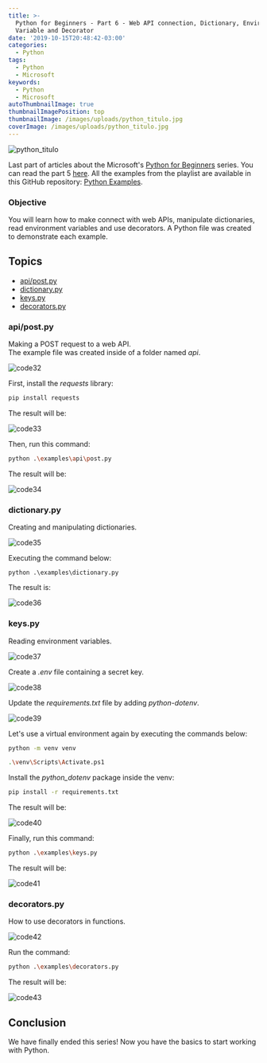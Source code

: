 ```yaml
---
title: >-
  Python for Beginners - Part 6 - Web API connection, Dictionary, Environment
  Variable and Decorator
date: '2019-10-15T20:48:42-03:00'
categories:
  - Python
tags:
  - Python
  - Microsoft
keywords:
  - Python
  - Microsoft
autoThumbnailImage: true
thumbnailImagePosition: top
thumbnailImage: /images/uploads/python_titulo.jpg
coverImage: /images/uploads/python_titulo.jpg
---
```

![python_titulo](/images/uploads/python_titulo.jpg)

Last part of articles about the Microsoft's [Python for Beginners](https://www.youtube.com/watch?v=jFCNu1-Xdsw&list=PLlrxD0HtieHhS8VzuMCfQD4uJ9yne1mE6) series.
You can read the part 5 [here](https://lucianopereira.netlify.com/posts/python-for-beginners-part-5-function-module-and-virtual-environment/).
All the examples from the playlist are available in this GitHub repository: [Python Examples](https://github.com/lucianopereira86/Python-Examples).

### Objective
You will learn how to make connect with web APIs, manipulate dictionaries, read environment variables and use decorators.
A Python file was created to demonstrate each example.

## Topics
* [api/post.py](#apipostpy)
* [dictionary.py](#dictionary-py)
* [keys.py](#keys-py)
* [decorators.py](#decorators-py)

### api/post.py

Making a POST request to a web API.  
The example file was created inside of a folder named _api_.

![code32](/images/uploads/python_code32.JPG)

First, install the _requests_ library:

```bash
pip install requests
```

The result will be:

![code33](/images/uploads/python_code33.JPG)

Then, run this command:

```bash
python .\examples\api\post.py
```

The result will be:

![code34](/images/uploads/python_code34.JPG)

### dictionary.py

Creating and manipulating dictionaries.

![code35](/images/uploads/python_code35.JPG)

Executing the command below:

```batch
python .\examples\dictionary.py
```

The result is:

![code36](/images/uploads/python_code36.JPG)

### keys.py

Reading environment variables.

![code37](/images/uploads/python_code37.JPG)

Create a _.env_ file containing a secret key.

![code38](/images/uploads/python_code38.JPG)

Update the _requirements.txt_ file by adding _python-dotenv_.

![code39](/images/uploads/python_code39.JPG)

Let's use a virtual environment again by executing the commands below:

```bash
python -m venv venv

.\venv\Scripts\Activate.ps1
```

Install the _python_dotenv_ package inside the venv:

```bash
pip install -r requirements.txt
```

The result will be:

![code40](/images/uploads/python_code40.JPG)

Finally, run this command:

```bash
python .\examples\keys.py
```

The result will be:

![code41](/images/uploads/python_code41.JPG)

### decorators.py

How to use decorators in functions.

![code42](/images/uploads/python_code42.JPG)

Run the command:

```bash
python .\examples\decorators.py
```

The result will be:

![code43](/images/uploads/python_code43.JPG)

## Conclusion
We have finally ended this series! 
Now you have the basics to start working with Python.

